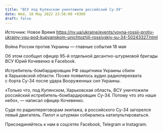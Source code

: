 ```yaml
---
title: "ВСУ под Купянском уничтожили российский Су-34"
date: Wed, 18 May 2022 23:56:00 +0300
draft: false
---
```

Источник: Новое Время https://nv.ua/ukraine/events/voyna-rossii-protiv-ukrainy-vsu-pod-kupyanskom-unichtozhili-rossiyskiy-su-34-50243327.html


Война России против Украины — главные события 18 мая

 Об этом сообщил офицер 95-й отдельной десантно-штурмовой бригады ВСУ Юрий Кочевенко в Facebook.

Истребитель-бомбардировщик РФ защитники Украины сбили в Харьковской области. Позже появилось аудио радиоперехвата с борта Су-34 после удара Вооруженных сил Украины.

«Только что, под Купянском, Харьковская область, ВСУ уничтожили российский истребитель-бомбардировщик Су-34. Потому что это наше небо», — написал офицер Кочевенко.

Судя по радиопереговорам экипажа, в российского Су-34 загорелся левый двигатель. Пилот и штурман собирались катапультироваться.

Присоединяйтесь к нам в соцсетях Facebook, Telegram и Instagram.
